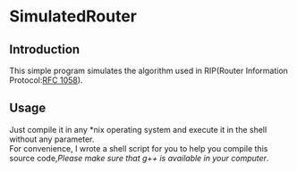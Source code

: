 # SimulatedRouter
## Introduction
This simple program simulates the algorithm used in RIP(Router Information Protocol:[RFC 1058](https://tools.ietf.org/html/rfc1058)).
## Usage
Just compile it in any \*nix operating system and execute it in the shell without any parameter.  
For convenience, I wrote a shell script for you to help you compile this source code,*Please make sure that g++ is available in your computer*.
